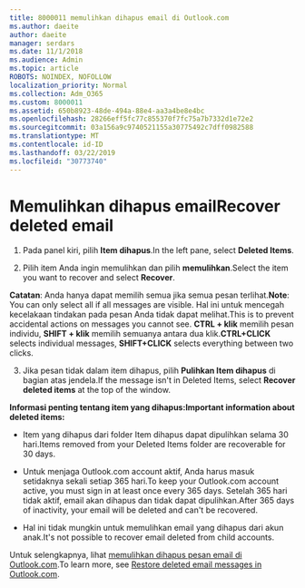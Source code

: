```yaml
---
title: 8000011 memulihkan dihapus email di Outlook.com
ms.author: daeite
author: daeite
manager: serdars
ms.date: 11/1/2018
ms.audience: Admin
ms.topic: article
ROBOTS: NOINDEX, NOFOLLOW
localization_priority: Normal
ms.collection: Adm_O365
ms.custom: 8000011
ms.assetid: 650b8923-48de-494a-88e4-aa3a4be8e4bc
ms.openlocfilehash: 28266eff5fc77c855370f7fc75a7b7332d1e72e2
ms.sourcegitcommit: 03a156a9c9740521155a30775492c7dff0982588
ms.translationtype: MT
ms.contentlocale: id-ID
ms.lasthandoff: 03/22/2019
ms.locfileid: "30773740"
---
```

# <a name="recover-deleted-email"></a><span data-ttu-id="84e6f-102">Memulihkan dihapus email</span><span class="sxs-lookup"><span data-stu-id="84e6f-102">Recover deleted email</span></span>

1. <span data-ttu-id="84e6f-103">Pada panel kiri, pilih **Item dihapus**.</span><span class="sxs-lookup"><span data-stu-id="84e6f-103">In the left pane, select **Deleted Items**.</span></span> 
    
2. <span data-ttu-id="84e6f-104">Pilih item Anda ingin memulihkan dan pilih **memulihkan**.</span><span class="sxs-lookup"><span data-stu-id="84e6f-104">Select the item you want to recover and select **Recover**.</span></span> 
  
 <span data-ttu-id="84e6f-105">**Catatan**: Anda hanya dapat memilih semua jika semua pesan terlihat.</span><span class="sxs-lookup"><span data-stu-id="84e6f-105">**Note**: You can only select all if all messages are visible.</span></span> <span data-ttu-id="84e6f-106">Hal ini untuk mencegah kecelakaan tindakan pada pesan Anda tidak dapat melihat.</span><span class="sxs-lookup"><span data-stu-id="84e6f-106">This is to prevent accidental actions on messages you cannot see.</span></span> <span data-ttu-id="84e6f-107">**CTRL + klik** memilih pesan individu, **SHIFT + klik** memilih semuanya antara dua klik.</span><span class="sxs-lookup"><span data-stu-id="84e6f-107">**CTRL+CLICK** selects individual messages, **SHIFT+CLICK** selects everything between two clicks.</span></span> 
    
3. <span data-ttu-id="84e6f-108">Jika pesan tidak dalam item dihapus, pilih **Pulihkan Item dihapus** di bagian atas jendela.</span><span class="sxs-lookup"><span data-stu-id="84e6f-108">If the message isn't in Deleted Items, select **Recover deleted items** at the top of the window.</span></span> 
    
 <span data-ttu-id="84e6f-109">**Informasi penting tentang item yang dihapus:**</span><span class="sxs-lookup"><span data-stu-id="84e6f-109">**Important information about deleted items:**</span></span>
  
- <span data-ttu-id="84e6f-110">Item yang dihapus dari folder Item dihapus dapat dipulihkan selama 30 hari.</span><span class="sxs-lookup"><span data-stu-id="84e6f-110">Items removed from your Deleted Items folder are recoverable for 30 days.</span></span>
    
- <span data-ttu-id="84e6f-111">Untuk menjaga Outlook.com account aktif, Anda harus masuk setidaknya sekali setiap 365 hari.</span><span class="sxs-lookup"><span data-stu-id="84e6f-111">To keep your Outlook.com account active, you must sign in at least once every 365 days.</span></span> <span data-ttu-id="84e6f-112">Setelah 365 hari tidak aktif, email akan dihapus dan tidak dapat dipulihkan.</span><span class="sxs-lookup"><span data-stu-id="84e6f-112">After 365 days of inactivity, your email will be deleted and can't be recovered.</span></span>
    
- <span data-ttu-id="84e6f-113">Hal ini tidak mungkin untuk memulihkan email yang dihapus dari akun anak.</span><span class="sxs-lookup"><span data-stu-id="84e6f-113">It's not possible to recover email deleted from child accounts.</span></span>
    
<span data-ttu-id="84e6f-114">Untuk selengkapnya, lihat [memulihkan dihapus pesan email di Outlook.com](https://go.microsoft.com/fwlink/p/?linkid=873117).</span><span class="sxs-lookup"><span data-stu-id="84e6f-114">To learn more, see [Restore deleted email messages in Outlook.com](https://go.microsoft.com/fwlink/p/?linkid=873117).</span></span>
  

